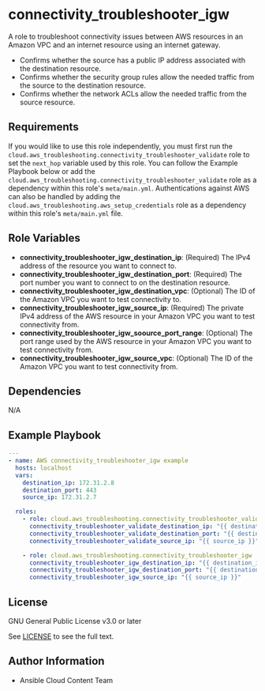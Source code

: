 connectivity_troubleshooter_igw
=========

A role to troubleshoot connectivity issues between AWS resources in an Amazon VPC and an internet resource using an internet gateway.

* Confirms whether the source has a public IP address associated with the destination resource.
* Confirms whether the security group rules allow the needed traffic from the source to the destination resource.
* Confirms whether the network ACLs allow the needed traffic from the source resource.

Requirements
------------

If you would like to use this role independently, you must first run the `cloud.aws_troubleshooting.connectivity_troubleshooter_validate` role to set the  `next_hop` variable used by this role. You can follow the Example Playbook below or add the `cloud.aws_troubleshooting.connectivity_troubleshooter_validate` role as a dependency within this role's `meta/main.yml`. Authentications against AWS can also be handled by adding the `cloud.aws_troubleshooting.aws_setup_credentials` role as a dependency within this role's `meta/main.yml` file.

Role Variables
--------------

* **connectivity_troubleshooter_igw_destination_ip**: (Required) The IPv4 address of the resource you want to connect to.
* **connectivity_troubleshooter_igw_destination_port**: (Required) The port number you want to connect to on the destination resource.
* **connectivity_troubleshooter_igw_destination_vpc**: (Optional) The ID of the Amazon VPC you want to test connectivity to.
* **connectivity_troubleshooter_igw_source_ip**: (Required) The private IPv4 address of the AWS resource in your Amazon VPC you want to test connectivity from.
* **connectivity_troubleshooter_igw_soource_port_range**: (Optional) The port range used by the AWS resource in your Amazon VPC you want to test connectivity from.
* **connectivity_troubleshooter_igw_source_vpc**: (Optional) The ID of the Amazon VPC you want to test connectivity from.

Dependencies
------------

N/A

Example Playbook
----------------

```yaml
---
- name: AWS connectivity_troubleshooter_igw example
  hosts: localhost
  vars:
    destination_ip: 172.31.2.8
    destination_port: 443
    source_ip: 172.31.2.7

  roles:
    - role: cloud.aws_troubleshooting.connectivity_troubleshooter_validate
      connectivity_troubleshooter_validate_destination_ip: "{{ destination_ip }}"
      connectivity_troubleshooter_validate_destination_port: "{{ destination_port }}"
      connectivity_troubleshooter_validate_source_ip: "{{ source_ip }}"

    - role: cloud.aws_troubleshooting.connectivity_troubleshooter_igw
      connectivity_troubleshooter_igw_destination_ip: "{{ destination_ip }}"
      connectivity_troubleshooter_igw_destination_port: "{{ destination_port }}"
      connectivity_troubleshooter_igw_source_ip: "{{ source_ip }}"
```

License
-------

GNU General Public License v3.0 or later

See [LICENSE](https://github.com/redhat-cop/cloud.aws_troubleshooting/blob/main/LICENSE) to see the full text.

Author Information
------------------

* Ansible Cloud Content Team
